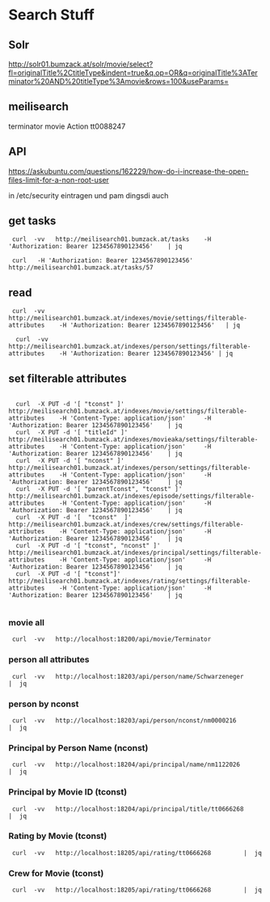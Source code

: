 # Search Stuff

## Solr

http://solr01.bumzack.at/solr/movie/select?fl=originalTitle%2CtitleType&indent=true&q.op=OR&q=originalTitle%3ATerminator%20AND%20titleType%3Amovie&rows=100&useParams=


## meilisearch

terminator movie Action
tt0088247


## API

https://askubuntu.com/questions/162229/how-do-i-increase-the-open-files-limit-for-a-non-root-user

in /etc/security eintragen und pam dingsdi auch


## get tasks

```
 curl  -vv   http://meilisearch01.bumzack.at/tasks    -H 'Authorization: Bearer 1234567890123456'    | jq
```

```
 curl   -H 'Authorization: Bearer 1234567890123456'     http://meilisearch01.bumzack.at/tasks/57
```


## read 
```
 curl  -vv   http://meilisearch01.bumzack.at/indexes/movie/settings/filterable-attributes    -H 'Authorization: Bearer 1234567890123456'   | jq
```

```
  curl  -vv   http://meilisearch01.bumzack.at/indexes/person/settings/filterable-attributes    -H 'Authorization: Bearer 1234567890123456' | jq
```

## set filterable attributes
```

  curl  -X PUT -d '[ "tconst" ]'                    http://meilisearch01.bumzack.at/indexes/movie/settings/filterable-attributes    -H 'Content-Type: application/json'     -H 'Authorization: Bearer 1234567890123456'    | jq
  curl  -X PUT -d '[ "titleId" ]'                   http://meilisearch01.bumzack.at/indexes/movieaka/settings/filterable-attributes    -H 'Content-Type: application/json'     -H 'Authorization: Bearer 1234567890123456'    | jq
  curl  -X PUT -d '[ "nconst" ]'                    http://meilisearch01.bumzack.at/indexes/person/settings/filterable-attributes    -H 'Content-Type: application/json'     -H 'Authorization: Bearer 1234567890123456'    | jq
  curl  -X PUT -d '[ "parentTconst", "tconst" ]'    http://meilisearch01.bumzack.at/indexes/episode/settings/filterable-attributes    -H 'Content-Type: application/json'     -H 'Authorization: Bearer 1234567890123456'    | jq
  curl  -X PUT -d '[  "tconst"  ]'                  http://meilisearch01.bumzack.at/indexes/crew/settings/filterable-attributes    -H 'Content-Type: application/json'     -H 'Authorization: Bearer 1234567890123456'    | jq
  curl  -X PUT -d '[ "tconst", "nconst" ]'          http://meilisearch01.bumzack.at/indexes/principal/settings/filterable-attributes    -H 'Content-Type: application/json'     -H 'Authorization: Bearer 1234567890123456'    | jq
  curl  -X PUT -d '[ "tconst"]'                     http://meilisearch01.bumzack.at/indexes/rating/settings/filterable-attributes    -H 'Content-Type: application/json'     -H 'Authorization: Bearer 1234567890123456'    | jq
  
```


### movie all 
```
 curl  -vv   http://localhost:18200/api/movie/Terminator        
```


### person all attributes

```
 curl  -vv   http://localhost:18203/api/person/name/Schwarzeneger           |  jq  
```

### person by nconst


```
 curl  -vv   http://localhost:18203/api/person/nconst/nm0000216        |  jq     
```

### Principal by Person Name (nconst)

```
 curl  -vv   http://localhost:18204/api/principal/name/nm1122026      |  jq  
```

### Principal by Movie ID (tconst) 

```
 curl  -vv   http://localhost:18204/api/principal/title/tt0666268         |  jq    
```


### Rating by Movie (tconst)

```
 curl  -vv   http://localhost:18205/api/rating/tt0666268         |  jq    
```

### Crew for Movie (tconst)

```
 curl  -vv   http://localhost:18205/api/rating/tt0666268         |  jq    
```


